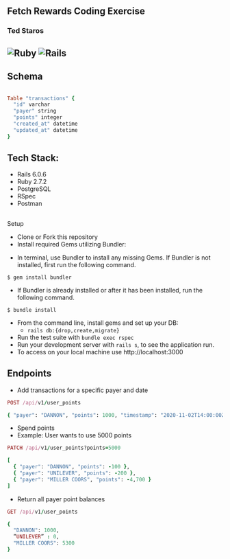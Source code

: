 Fetch Rewards Coding Exercise
----------------------------------------
### Ted Staros

![Ruby](https://img.shields.io/badge/Ruby-v2.7.2-red)
![Rails](https://img.shields.io/badge/Rails-v6.0.6-red)
---
## Schema
```` ruby

Table "transactions" {
  "id" varchar
  "payer" string
  "points" integer
  "created_at" datetime
  "updated_at" datetime
}
````

## Tech Stack:
- Rails 6.0.6
- Ruby 2.7.2
- PostgreSQL
- RSpec
- Postman

##
Setup
* Clone or Fork this repository
* Install required Gems utilizing Bundler: <br>
- In terminal, use Bundler to install any missing Gems. If Bundler is not installed, first run the following command.
```shell
$ gem install bundler
```

- If Bundler is already installed or after it has been installed, run the following command.
```shell
$ bundle install
```
* From the command line, install gems and set up your DB:
    * `rails db:{drop,create,migrate}`
* Run the test suite with `bundle exec rspec`
* Run your development server with `rails s`, to see the application run.
* To access on your local machine use http://localhost:3000
##
Endpoints
----------------------------------------

- Add transactions for a specific payer and date

````ruby
POST /api/v1/user_points

{ "payer": "DANNON", "points": 1000, "timestamp": "2020-11-02T14:00:00Z" }

````
- Spend points
- Example: User wants to use 5000 points
````ruby
PATCH /api/v1/user_points?points=5000

[
  { "payer": "DANNON", "points": -100 },
  { "payer": "UNILEVER", "points": -200 },
  { "payer": "MILLER COORS", "points": -4,700 }
]
````
- Return all payer point balances
````ruby
GET /api/v1/user_points

{
  "DANNON": 1000,
  ”UNILEVER” : 0,
  "MILLER COORS": 5300
}
````
